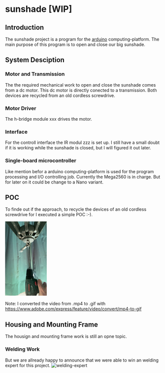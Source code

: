 # sunshade [WIP]
## Introduction
The sunshade project is a program for the [arduino](https://de.wikipedia.org/wiki/Arduino_(Plattform)) computing-platform.
The main purpose of this program is to open and close our big sunshade.
## System Desciption
### Motor and Transmission
The the required mechanical work to open and close the sunshade comes from a dc motor.
This dc motor is directly conected to a transmission.
Both devices are recycled from an old cordless screwdrive.
### Motor Driver
The h-bridge module xxx drives the motor.
### Interface
For the controll interface the IR modul zzz is set up.
I still have a small doubt if it is working while the sunshade is closed, 
but I will figured it out later.
### Single-board microcontroller
Like mention befor a arduino computing-platform is used for the program processing and I/O controlling job.
Currently the Mega2560 is in charge. But for later on it could be change to a Nano variant.
## POC
To finde out if the approach, to recycle the devices of an old cordless screwdrive for I executed a simple POC :-).

![cordless-screwdrive_AdobeExpress](https://github.com/Aladim/sunshade/blob/main/doc/cordless-screwdrive.gif)

Note: I converted the video from .mp4 to .gif with https://www.adobe.com/express/feature/video/convert/mp4-to-gif

## Housing and Mounting Frame
The housign and mounting frame work is still an opne topic.
### Welding Work
But we are allready happy to announce that we were able to win an welding expert for this project.
![welding-expert](https://github.com/Aladim/sunshade/assets/16881452/0bc87ee8-0de3-4f12-9a8e-515dbb947286)
